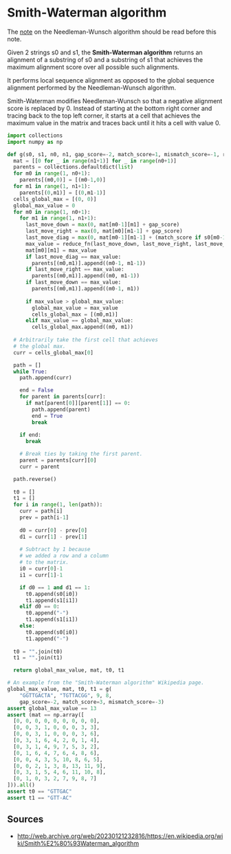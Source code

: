 # Smith-Waterman algorithm

The [note](https://github.com/hacobe/notes/blob/main/needleman_wunsch_algorithm.md) on the Needleman-Wunsch algorithm should be read before this note.

Given 2 strings s0 and s1, the **Smith-Waterman algorithm** returns an alignment of a substring of s0 and a substring of s1  that achieves the maximum alignment score over all possible such alignments.

It performs local sequence alignment as opposed to the global sequence alignment performed by the Needleman-Wunsch algorithm.

Smith-Waterman modifies Needleman-Wunsch so that a negative alignment score is replaced by 0. Instead of starting at the bottom right corner and tracing back to the top left corner, it starts at a cell that achieves the maximum value in the matrix and traces back until it hits a cell with value 0.

```python
import collections
import numpy as np

def g(s0, s1, n0, n1, gap_score=-2, match_score=1, mismatch_score=-1, reduce_fn=max):
  mat = [[0 for _ in range(n1+1)] for _ in range(n0+1)]
  parents = collections.defaultdict(list)
  for m0 in range(1, n0+1):
    parents[(m0,0)] = [(m0-1,0)]
  for m1 in range(1, n1+1):
    parents[(0,m1)] = [(0,m1-1)]
  cells_global_max = [(0, 0)]
  global_max_value = 0
  for m0 in range(1, n0+1):
    for m1 in range(1, n1+1):
      last_move_down = max(0, mat[m0-1][m1] + gap_score)
      last_move_right = max(0, mat[m0][m1-1] + gap_score)
      last_move_diag = max(0, mat[m0-1][m1-1] + (match_score if s0[m0-1] == s1[m1-1] else mismatch_score))
      max_value = reduce_fn(last_move_down, last_move_right, last_move_diag)
      mat[m0][m1] = max_value
      if last_move_diag == max_value:
        parents[(m0,m1)].append((m0-1, m1-1))
      if last_move_right == max_value:
        parents[(m0,m1)].append((m0, m1-1))
      if last_move_down == max_value:
        parents[(m0,m1)].append((m0-1, m1))
      
      if max_value > global_max_value:
        global_max_value = max_value
        cells_global_max = [(m0,m1)]
      elif max_value == global_max_value:
        cells_global_max.append((m0, m1))
    
  # Arbitrarily take the first cell that achieves
  # the global max.
  curr = cells_global_max[0]

  path = []
  while True:
    path.append(curr)

    end = False
    for parent in parents[curr]:
      if mat[parent[0]][parent[1]] == 0:
        path.append(parent)
        end = True
        break
    
    if end:
      break

    # Break ties by taking the first parent.
    parent = parents[curr][0]
    curr = parent

  path.reverse()
  
  t0 = []
  t1 = []
  for i in range(1, len(path)):
    curr = path[i]
    prev = path[i-1]
    
    d0 = curr[0] - prev[0]
    d1 = curr[1] - prev[1]
    
    # Subtract by 1 because
    # we added a row and a column
    # to the matrix.
    i0 = curr[0]-1
    i1 = curr[1]-1

    if d0 == 1 and d1 == 1:
      t0.append(s0[i0])
      t1.append(s1[i1])
    elif d0 == 0:
      t0.append("-")
      t1.append(s1[i1])
    else:
      t0.append(s0[i0])
      t1.append("-")
      
  t0 = "".join(t0)
  t1 = "".join(t1)

  return global_max_value, mat, t0, t1

# An example from the "Smith-Waterman algorithm" Wikipedia page.
global_max_value, mat, t0, t1 = g(
	"GGTTGACTA", "TGTTACGG", 9, 8,
	gap_score=-2, match_score=3, mismatch_score=-3)
assert global_max_value == 13
assert (mat == np.array([
  [0, 0, 0, 0, 0, 0, 0, 0, 0],
  [0, 0, 3, 1, 0, 0, 0, 3, 3],
  [0, 0, 3, 1, 0, 0, 0, 3, 6],
  [0, 3, 1, 6, 4, 2, 0, 1, 4],
  [0, 3, 1, 4, 9, 7, 5, 3, 2],
  [0, 1, 6, 4, 7, 6, 4, 8, 6],
  [0, 0, 4, 3, 5, 10, 8, 6, 5],
  [0, 0, 2, 1, 3, 8, 13, 11, 9],
  [0, 3, 1, 5, 4, 6, 11, 10, 8],
  [0, 1, 0, 3, 2, 7, 9, 8, 7]
])).all()
assert t0 == "GTTGAC"
assert t1 == "GTT-AC"
```

## Sources

* http://web.archive.org/web/20230121232816/https://en.wikipedia.org/wiki/Smith%E2%80%93Waterman_algorithm 